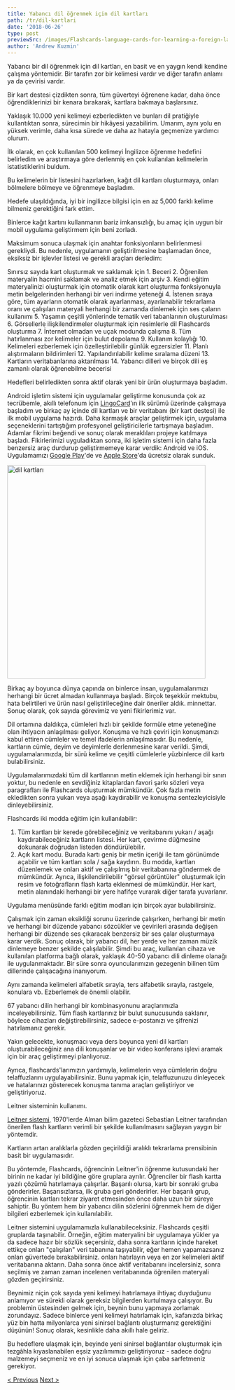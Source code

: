 ```yaml
---
title: Yabancı dil öğrenmek için dil kartları
path: /tr/dil-kartlari
date: '2018-06-26'
type: post
previewSrc: /images/Flashcards-language-cards-for-learning-a-foreign-language.-The-best-method-of-memorizing-words.jpg
author: 'Andrew Kuzmin'
---
```


Yabancı bir dil öğrenmek için dil kartları, en basit ve en yaygın kendi kendine çalışma yöntemidir. Bir tarafın zor bir kelimesi vardır ve diğer tarafın anlamı ya da çevirisi vardır.

Bir kart destesi çizdikten sonra, tüm güverteyi öğrenene kadar, daha önce öğrendiklerinizi bir kenara bırakarak, kartlara bakmaya başlarsınız.

Yaklaşık 10.000 yeni kelimeyi ezberledikten ve bunları dil pratiğiyle kullantıktan sonra, sürecimin bir hikâyesi yazabilirim. Umarım, aynı yolu en yüksek verimle, daha kısa sürede ve daha az hatayla geçmenize yardımcı olurum.

İlk olarak, en çok kullanılan 500 kelimeyi İngilizce öğrenme hedefini belirledim ve araştırmaya göre derlenmiş en çok kullanılan kelimelerin istatistiklerini buldum.

Bu kelimelerin bir listesini hazırlarken, kağıt dil kartları oluşturmaya, onları bölmelere bölmeye ve öğrenmeye başladım.

Hedefe ulaşıldığında, iyi bir ingilizce bilgisi için en az 5,000 farklı kelime bilmeniz gerektiğini fark ettim.

Binlerce kağıt kartını kullanmanın bariz imkansızlığı, bu amaç için uygun bir mobil uygulama geliştirmem için beni zorladı.

Maksimum sonuca ulaşmak için anahtar fonksiyonların belirlenmesi gerekliydi. Bu nedenle, uygulamanın geliştirilmesine başlamadan önce, eksiksiz bir işlevler listesi ve gerekli araçları derledim:

Sınırsız sayıda kart oluşturmak ve saklamak için 1. Beceri
2. Öğrenilen materyalin hacmini saklamak ve analiz etmek için arşiv
3. Kendi eğitim materyalinizi oluşturmak için otomatik olarak kart oluşturma fonksiyonuyla metin belgelerinden herhangi bir veri indirme yeteneği
4. İstenen sıraya göre, tüm ayarların otomatik olarak ayarlanması, ayarlanabilir tekrarlama oranı ve çalışılan materyali herhangi bir zamanda dinlemek için ses çaların kullanımı
5. Yaşamın çeşitli yönlerinde tematik veri tabanlarının oluşturulması
6. Görsellerle ilişkilendirmeler oluşturmak için resimlerle dil Flashcards oluşturma
7. İnternet olmadan ve uçak modunda çalışma
8. Tüm hatırlanması zor kelimeler için bulut depolama
9. Kullanım kolaylığı
10. Kelimeleri ezberlemek için özelleştirilebilir günlük egzersizler
11. Planlı alıştırmaların bildirimleri
12. Yapılandırılabilir kelime sıralama düzeni
13. Kartların veritabanlarına aktarılması
14. Yabancı dilleri ve birçok dili eş zamanlı olarak öğrenebilme becerisi

Hedefleri belirledikten sonra aktif olarak yeni bir ürün oluşturmaya başladım.

Android işletim sistemi için uygulamalar geliştirme konusunda çok az tecrübemle, akıllı telefonum için <a href="https://lingocard.com" target="_blank" rel="noopener">LingoCard</a>'ın ilk sürümü üzerinde çalışmaya başladım ve birkaç ay içinde dil kartları ve bir veritabanı (bir kart destesi) ile ilk mobil uygulama hazırdı. Daha karmaşık araçlar geliştirmek için, uygulama seçeneklerini tartıştığım profesyonel geliştiricilerle tartışmaya başladım. Adamlar fikrimi beğendi ve sonuç olarak meraklıları projeye katılmaya başladı. Fikirlerimizi uyguladıktan sonra, iki işletim sistemi için daha fazla benzersiz araç durdurup geliştirmemeye karar verdik: Android ve iOS. Uygulamamızı <a href="https://play.google.com/store/apps/details?id=com.lingocard.lingocard" target="_blank" rel="noopener">Google Play</a>'de ve <a href="https://itunes.apple.com/us/app/lingocard/id1217076835?mt=8" target="_blank" rel="noopener">Apple Store</a>'da ücretsiz olarak sunduk.

<img class="aligncenter wp-image-7109" src="../images/2018/05/LingoCard-play.png" alt="dil kartları" width="453" height="487" />

Birkaç ay boyunca dünya çapında on binlerce insan, uygulamalarımızı herhangi bir ücret almadan kullanmaya başladı. Birçok teşekkür mektubu, hata belirtileri ve ürün nasıl geliştirileceğine dair öneriler aldık. minnettar. Sonuç olarak, çok sayıda görevimiz ve yeni fikirlerimiz var.

Dil ortamına daldıkça, cümleleri hızlı bir şekilde formüle etme yeteneğine olan ihtiyacın anlaşılması geliyor. Konuşma ve hızlı çeviri için konuşmanızı kabul ettiren cümleler ve temel ifadelerin anlaşılmasıdır. Bu nedenle, kartların cümle, deyim ve deyimlerle derlenmesine karar verildi. Şimdi, uygulamalarımızda, bir sürü kelime ve çeşitli cümlelerle yüzbinlerce dil kartı bulabilirsiniz.

Uygulamalarımızdaki tüm dil kartlarının metin eklemek için herhangi bir sınırı yoktur, bu nedenle en sevdiğiniz kitaplardan favori şarkı sözleri veya paragrafları ile Flashcards oluşturmak mümkündür. Çok fazla metin ekledikten sonra yukarı veya aşağı kaydırabilir ve konuşma sentezleyicisiyle dinleyebilirsiniz.

Flashcards iki modda eğitim için kullanılabilir:

1. Tüm kartları bir kerede görebileceğiniz ve veritabanını yukarı / aşağı kaydırabileceğiniz kartların listesi. Her kart, çevirme düğmesine dokunarak doğrudan listeden döndürülebilir.
2. Açık kart modu. Burada kartı geniş bir metin içeriği ile tam görünümde açabilir ve tüm kartları sola / sağa kaydırın. Bu modda, kartları düzenlemek ve onları aktif ve çalışılmış bir veritabanına göndermek de mümkündür. Ayrıca, ilişkilendirilebilir "görsel görüntüler" oluşturmak için resim ve fotoğrafların flash karta eklenmesi de mümkündür. Her kart, metin alanındaki herhangi bir yere hafifçe vurarak diğer tarafa yuvarlanır.

Uygulama menüsünde farklı eğitim modları için birçok ayar bulabilirsiniz.

Çalışmak için zaman eksikliği sorunu üzerinde çalışırken, herhangi bir metin ve herhangi bir düzende yabancı sözcükler ve çevirileri arasında değişen herhangi bir düzende ses çıkaracak benzersiz bir ses çalar oluşturmaya karar verdik. Sonuç olarak, bir yabancı dil, her yerde ve her zaman müzik dinlemeye benzer şekilde çalışılabilir. Şimdi bu araç, kullanılan cihaza ve kullanılan platforma bağlı olarak, yaklaşık 40-50 yabancı dili dinleme olanağı ile uygulanmaktadır. Bir süre sonra oyuncularımızın gezegenin bilinen tüm dillerinde çalışacağına inanıyorum.

Aynı zamanda kelimeleri alfabetik sırayla, ters alfabetik sırayla, rastgele, konulara vb. Ezberlemek de önemli olabilir.

67 yabancı dilin herhangi bir kombinasyonunu araçlarımızla inceleyebilirsiniz. Tüm flash kartlarınız bir bulut sunucusunda saklanır, böylece cihazları değiştirebilirsiniz, sadece e-postanızı ve şifrenizi hatırlamanız gerekir.

Yakın gelecekte, konuşmacı veya ders boyunca yeni dil kartları oluşturabileceğiniz ana dili konuşanlar ve bir video konferans işlevi aramak için bir araç geliştirmeyi planlıyoruz.

Ayrıca, flashcards'larımızın yardımıyla, kelimelerin veya cümlelerin doğru telaffuzlarını uygulayabilirsiniz. Bunu yapmak için, telaffuzunuzu dinleyecek ve hatalarınızı gösterecek konuşma tanıma araçları geliştiriyor ve geliştiriyoruz.

Leitner sisteminin kullanımı.

<a href="https://en.wikipedia.org/wiki/Leitner_system" target="_blank" rel="noopener">Leitner sistemi,</a> 1970'lerde Alman bilim gazeteci Sebastian Leitner tarafından önerilen flash kartların verimli bir şekilde kullanılmasını sağlayan yaygın bir yöntemdir.

Kartların artan aralıklarla gözden geçirildiği aralıklı tekrarlama prensibinin basit bir uygulamasıdır.

Bu yöntemde, Flashcards, öğrencinin Leitner'in öğrenme kutusundaki her birinin ne kadar iyi bildiğine göre gruplara ayrılır. Öğrenciler bir flash kartta yazılı çözümü hatırlamaya çalışırlar. Başarılı olursa, kartı bir sonraki gruba gönderirler. Başarısızlarsa, ilk gruba geri gönderirler. Her başarılı grup, öğrencinin kartları tekrar ziyaret etmesinden önce daha uzun bir süreye sahiptir. Bu yöntem hem bir yabancı dilin sözlerini öğrenmek hem de diğer bilgileri ezberlemek için kullanılabilir.

Leitner sistemini uygulamamızla kullanabileceksiniz. Flashcards çeşitli gruplarda taşınabilir. Örneğin, eğitim materyalini bir uygulamaya yükler ya da sadece hazır bir sözlük seçersiniz, daha sonra kartların içinde hareket ettikçe onları "çalışılan" veri tabanına taşıyabilir, eğer hemen yapamazsanız onları güvertede bırakabilirsiniz. onları hatırlayın veya en zor kelimeleri aktif veritabanına aktarın. Daha sonra önce aktif veritabanını incelersiniz, sonra seçilmiş ve zaman zaman incelenen veritabanında öğrenilen materyali gözden geçirirsiniz.

Beynimiz niçin çok sayıda yeni kelimeyi hatırlamaya ihtiyaç duyduğunu anlamıyor ve sürekli olarak gereksiz bilgilerden kurtulmaya çalışıyor. Bu problemin üstesinden gelmek için, beynin bunu yapmaya zorlamak zorundayız. Sadece binlerce yeni kelimeyi hatırlamak için, kafanızda birkaç yüz bin hatta milyonlarca yeni sinirsel bağlantı oluşturmanız gerektiğini düşünün! Sonuç olarak, kesinlikle daha akıllı hale geliriz.

Bu hedeflere ulaşmak için, beyinde yeni sinirsel bağlantılar oluşturmak için tezgâhla kıyaslanabilen eşsiz yazılımımızı geliştiriyoruz - sadece doğru malzemeyi seçmeniz ve en iyi sonuca ulaşmak için çaba sarfetmeniz gerekiyor.

<a href="/tr/ingilizceyi-nasil-hizli-ogrenirim">< Previous</a> <a href="/tr/kelime-bilgisi-nasil-gelistirilir">Next ></a>
